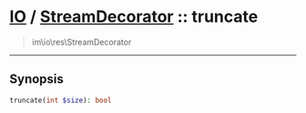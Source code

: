 # [IO](IO.md) / [StreamDecorator](IO-StreamDecorator.md) :: truncate
 > im\io\res\StreamDecorator
____

## Synopsis
```php
truncate(int $size): bool
```
